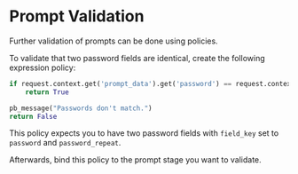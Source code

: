 # Prompt Validation

Further validation of prompts can be done using policies.

To validate that two password fields are identical, create the following expression policy:

```python
if request.context.get('prompt_data').get('password') == request.context.get('prompt_data').get('password_repeat'):
    return True

pb_message("Passwords don't match.")
return False
```
This policy expects you to have two password fields with `field_key` set to `password` and `password_repeat`.

Afterwards, bind this policy to the prompt stage you want to validate.
